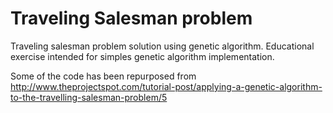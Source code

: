# Traveling Salesman problem

Traveling salesman problem solution using genetic algorithm. Educational exercise intended for simples genetic algorithm implementation.

Some of the code has been repurposed from http://www.theprojectspot.com/tutorial-post/applying-a-genetic-algorithm-to-the-travelling-salesman-problem/5
